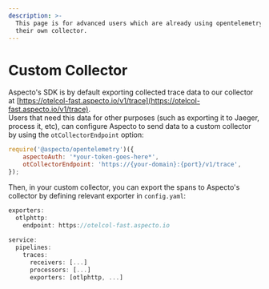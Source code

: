 ```yaml
---
description: >-
  This page is for advanced users which are already using opentelemetry and need
  their own collector.
---
```


# Custom Collector

Aspecto's SDK is by default exporting collected trace data to our collector at [https://otelcol-fast.aspecto.io/v1/trace](https://otelcol-fast.aspecto.io/v1/trace).   
Users that need this data for other purposes \(such as exporting it to Jaeger,  process it, etc\), can configure Aspecto to send data to a custom collector by using the `otCollectorEndpoint` option:

```javascript
require('@aspecto/opentelemetry')({
    aspectoAuth: '*your-token-goes-here*',
    otCollectorEndpoint: 'https://{your-domain}:{port}/v1/trace',
});
```

Then, in your custom collector, you can export the spans to Aspecto's collector by defining relevant exporter in `config.yaml`:

```javascript
exporters:
  otlphttp:
    endpoint: https://otelcol-fast.aspecto.io
    
service:
  pipelines:
    traces:
      receivers: [...]
      processors: [...]
      exporters: [otlphttp, ...]
```

